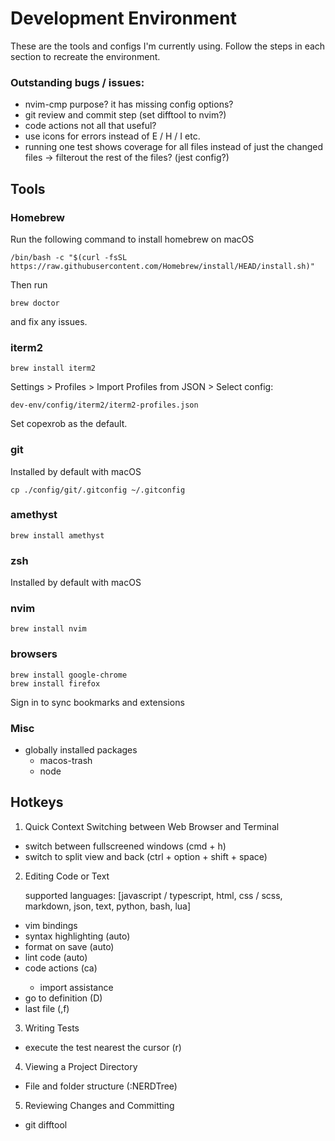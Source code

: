 # Development Environment

These are the tools and configs I'm currently using. Follow the steps in each section
to recreate the environment.

### Outstanding bugs / issues:
 - nvim-cmp purpose? it has missing config options?
 - git review and commit step (set difftool to nvim?)
 - code actions not all that useful? 
 - use icons for errors instead of E / H / I etc.
 - running one test shows coverage for all files instead of just the changed files -> filterout the rest of the files? (jest config?)

## Tools

### Homebrew

Run the following command to install homebrew on macOS
```
/bin/bash -c "$(curl -fsSL https://raw.githubusercontent.com/Homebrew/install/HEAD/install.sh)"
```
Then run
```
brew doctor
```
and fix any issues.

### iterm2

```
brew install iterm2
```
Settings > Profiles > Import Profiles from JSON > Select config:
```
dev-env/config/iterm2/iterm2-profiles.json
```
Set copexrob as the default.

### git
Installed by default with macOS
```
cp ./config/git/.gitconfig ~/.gitconfig
```

### amethyst

```
brew install amethyst
```

### zsh

Installed by default with macOS

### nvim

```
brew install nvim
```

### browsers 

```
brew install google-chrome
brew install firefox
```
Sign in to sync bookmarks and extensions

### Misc 
- globally installed packages
  - macos-trash
  - node

## Hotkeys

1. Quick Context Switching between Web Browser and Terminal 

  - switch between fullscreened windows (cmd + h)
  - switch to split view and back (ctrl + option + shift + space)

2. Editing Code or Text
  
    supported languages: [javascript / typescript, html, css / scss, markdown, json, text, python, bash, lua]

  - vim bindings
  - syntax highlighting (auto)
  - format on save (auto)
  - lint code (auto)
  - code actions (<leader>ca)
    - import assistance
  - go to definition (<leader>D)
  - last file (<leader>,f)

3. Writing Tests
  - execute the test nearest the cursor (<leader>r)

4. Viewing a Project Directory
  - File and folder structure (:NERDTree)

5. Reviewing Changes and Committing
  - git difftool
